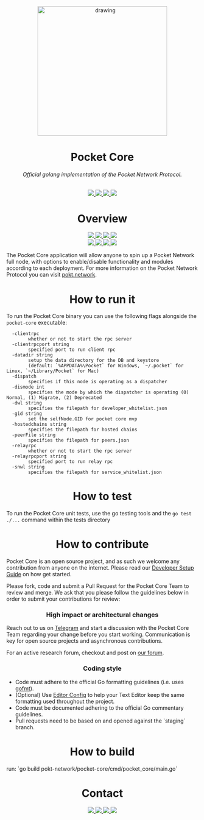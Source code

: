 <div align="center">
  <a href="https://www.pokt.network">
    <img src="https://pokt.network/wp-content/uploads/2018/12/Logo-488x228-px.png" alt="drawing" width="340"/>
  </a>
</div>
<h1 align="center">Pocket Core</h1>
<h6 align="center">Official golang implementation of the Pocket Network Protocol.</h6>
<div align="center">
  <a  href="https://godoc.org/github.com/pokt-network/pocket-core">
    <img src="https://img.shields.io/badge/godoc-reference-blue.svg"/>
  </a>
  <a  href="https://goreportcard.com/report/github.com/pokt-network/pocket-core">
    <img src="https://goreportcard.com/badge/github.com/pokt-network/pocket-core"/>
    </a>
  <a href="https://golang.org">
  <img  src="https://img.shields.io/badge/golang-v1.11-red.svg"/>
    </a>
  <a  href="https://github.com/tools/godep" >
    <img src="https://img.shields.io/badge/godep-dependency-71a3d9.svg"/>
  </a>
</div>

<h1 align="center"> Overview</h1>
  <div align="center">
    <a  href="https://github.com/pokt-network/pocket-core/releases">
      <img src="https://img.shields.io/github/release-pre/pokt-network/pocket-core.svg"/>
    </a>
    <a href="https://circleci.com/gh/pokt-network/pocket-core/tree/staging">
      <img src="https://circleci.com/gh/pokt-network/pocket-core/tree/staging.svg?style=svg"/>
    </a>
    <a  href="https://github.com/pokt-network/pocket-core/pulse">
      <img src="https://img.shields.io/github/contributors/pokt-network/pocket-core.svg"/>
    </a>
    <a href="https://opensource.org/licenses/MIT">
      <img src="https://img.shields.io/badge/License-MIT-blue.svg"/>
    </a>
    <br >
    <a href="https://github.com/pokt-network/pocket-core/pulse">
      <img src="https://img.shields.io/github/last-commit/pokt-network/pocket-core.svg"/>
    </a>
    <a href="https://github.com/pokt-network/pocket-core/pulls">
      <img src="https://img.shields.io/github/issues-pr/pokt-network/pocket-core.svg"/>
    </a>
    <a href="https://github.com/pokt-network/pocket-core/releases">
      <img src="https://img.shields.io/badge/platform-linux%20%7C%20windows%20%7C%20macos-pink.svg"/>
    </a>
    <a href="https://github.com/pokt-network/pocket-core/issues">
      <img src="https://img.shields.io/github/issues-closed/pokt-network/pocket-core.svg"/>
    </a>
</div>

The Pocket Core application will allow anyone to spin up a Pocket Network full node, with options to enable/disable functionality and modules according to each deployment. For more information on the Pocket Network Protocol you can visit <a href="https://pokt.network">pokt.network</a>.

<h1 align="center">How to run it</h1>

To run the Pocket Core binary you can use the following flags alongside the `pocket-core` executable:
````
  -clientrpc
    	whether or not to start the rpc server
  -clientrpcport string
    	specified port to run client rpc
  -datadir string
    	setup the data directory for the DB and keystore
        (default: `%APPDATA%\Pocket` for Windows, `~/.pocket` for Linux, `~/Library/Pocket` for Mac)
  -dispatch
        specifies if this node is operating as a dispatcher
  -dismode int
        specifies the mode by which the dispatcher is operating (0) Normal, (1) Migrate, (2) Deprecated
  -dwl string
    	specifies the filepath for developer_whitelist.json
  -gid string
    	set the selfNode.GID for pocket core mvp
  -hostedchains string
    	specifies the filepath for hosted chains
  -peerFile string
    	specifies the filepath for peers.json
  -relayrpc
    	whether or not to start the rpc server
  -relayrpcport string
    	specified port to run relay rpc
  -snwl string
    	specifies the filepath for service_whitelist.json
````
<h1 align="center">How to test</h1>

To run the Pocket Core unit tests, use the go testing tools and the `go test ./...` command within the tests directory

<h1 align="center">How to contribute</h1>
Pocket Core is an open source project, and as such we welcome any contribution from anyone on the internet. Please read our <a href="https://github.com/pokt-network/pocket-core/wiki/Developer-Setup-Guide">Developer Setup Guide</a> on how get started.

Please fork, code and submit a Pull Request for the Pocket Core Team to review and merge. We ask that you please follow the guidelines below in order to submit your contributions for review:

<h3 align="center">High impact or architectural changes</h3>
Reach out to us on <a href="https://t.me/POKTnetwork">Telegram</a> and start a discussion with the Pocket Core Team regarding your change before you start working. Communication is key for open source projects and asynchronous contributions.

For an active research forum, checkout and post on <a href="https://research.pokt.network">our forum</a>.

<h3 align="center">Coding style</h3>
<ul>
	<li>Code must adhere to the official Go formatting guidelines (i.e. uses <a href="https://golang.org/cmd/gofmt">gofmt</a>).</li>

  <li>(Optional) Use <a href="https://editorconfig.org">Editor Config</a> to help your Text Editor keep the same formatting used throughout the project.</li>

  <li>Code must be documented adhering to the official Go commentary guidelines.</li>

  <li>Pull requests need to be based on and opened against the `staging` branch.</.i>
</ul>
<h1 align="center"> How to build </h1>
run: `go build pokt-network/pocket-core/cmd/pocket_core/main.go`

<h1 align="center">Contact</h1>
<div align="center">
  <a  href="https://twitter.com/poktnetwork" >
    <img src="https://img.shields.io/twitter/url/http/shields.io.svg?style=social">
  </a>
  <a href="https://t.me/POKTnetwork">
    <img src="https://img.shields.io/badge/Telegram-blue.svg">
  </a>
  <a href="https://www.facebook.com/POKTnetwork" >
  <img src="https://img.shields.io/badge/Facebook-red.svg">
  </a>
  <a href="https://research.pokt.network">
  <img src="https://img.shields.io/discourse/https/research.pokt.network/posts.svg">
  </a>
</div>
